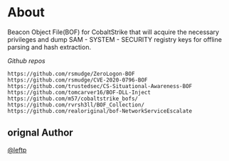 # About
Beacon Object File(BOF) for CobaltStrike that will acquire the necessary privileges and dump SAM - SYSTEM - SECURITY registry keys for offline parsing and hash extraction.


_Github repos_

```
https://github.com/rsmudge/ZeroLogon-BOF
https://github.com/rsmudge/CVE-2020-0796-BOF
https://github.com/trustedsec/CS-Situational-Awareness-BOF
https://github.com/tomcarver16/BOF-DLL-Inject
https://github.com/m57/cobaltstrike_bofs/
https://github.com/rvrsh3ll/BOF_Collection/
https://github.com/realoriginal/bof-NetworkServiceEscalate
```

## orignal Author
[@leftp](https://github.com/leftp)

